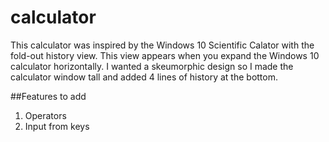 # calculator

This calculator was inspired by the Windows 10 Scientific Calator with the fold-out history view. This view appears when you expand the Windows 10 calculator horizontally. I wanted a skeumorphic design so I made the calculator window tall and added 4 lines of history at the bottom. 

##Features to add

1. Operators
2. Input from keys


